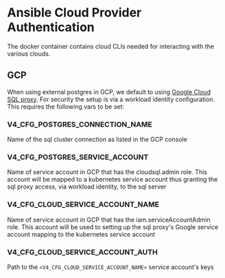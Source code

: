 # Ansible Cloud Provider Authentication

The docker container contains cloud CLIs needed for interacting with the various clouds.

## GCP

When using external postgres in GCP, we default to using [Google Cloud SQL proxy](https://cloud.google.com/sql/docs/postgres/connect-kubernetes-engine). For security the setup is via a workload identity configuration. This requires the following vars to be set:

### V4_CFG_POSTGRES_CONNECTION_NAME

Name of the sql cluster connection as listed in the GCP console

### V4_CFG_POSTGRES_SERVICE_ACCOUNT

Name of service account in GCP that has the cloudsql.admin role. This account will be mapped to a kubernetes service account thus granting the sql proxy access, via workload identity, to the sql server

### V4_CFG_CLOUD_SERVICE_ACCOUNT_NAME 

Name of service account in GCP that has the iam.serviceAccountAdmin role. This account will be used to setting up the sql proxy's Google service account mapping to the kubernetes service account

### V4_CFG_CLOUD_SERVICE_ACCOUNT_AUTH 

Path to the `<V4_CFG_CLOUD_SERVICE_ACCOUNT_NAME>` service account's keys
